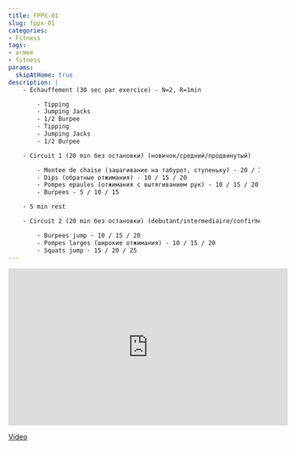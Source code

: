```yaml
---
title: FPPX-01
slug: fppx-01
categories:
- Fitness
tags:
- armee
- fitness
params:
  skipAtHome: true
description: |
    - Echauffement (30 sec par exercice) - N=2, R=1min

        - Tipping
        - Jumping Jacks
        - 1/2 Burpee
        - Tipping
        - Jumping Jacks
        - 1/2 Burpee

    - Circuit 1 (20 min без остановки) (новичок/средний/продвинутый)

        - Montee de chaise (зашагивание на табурет, ступеньку) - 20 / 30 / 40
        - Dips (обратные отжимания) - 10 / 15 / 20
        - Pompes epaules (отжимания с вытягиванием рук) - 10 / 15 / 20
        - Burpees - 5 / 10 / 15

    - 5 min rest

    - Circuit 2 (20 min без остановки) (debutant/intermediaire/confirme)

        - Burpees jump - 10 / 15 / 20
        - Pompes larges (широкие отжимания) - 10 / 15 / 20
        - Squats jump - 15 / 20 / 25
---
```

<iframe width="560" height="315" src="https://www.youtube.com/embed/HRuaXeeZGJA?si=O0Q44p2ATk39Rsmc" title="YouTube video player" frameborder="0" allow="accelerometer; autoplay; clipboard-write; encrypted-media; gyroscope; picture-in-picture; web-share" allowfullscreen></iframe>

[Video](https://youtu.be/HRuaXeeZGJA?si=O0Q44p2ATk39Rsmc)
